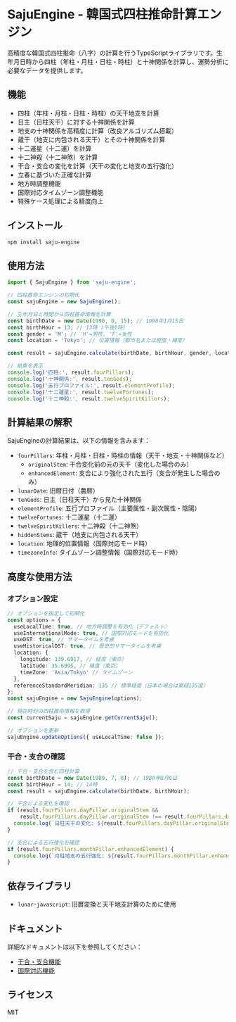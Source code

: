 # SajuEngine - 韓国式四柱推命計算エンジン

高精度な韓国式四柱推命（八字）の計算を行うTypeScriptライブラリです。生年月日時から四柱（年柱・月柱・日柱・時柱）と十神関係を計算し、運勢分析に必要なデータを提供します。

## 機能

- 四柱（年柱・月柱・日柱・時柱）の天干地支を計算
- 日主（日柱天干）に対する十神関係を計算
- 地支の十神関係を高精度に計算（改良アルゴリズム搭載）
- 蔵干（地支に内包される天干）とその十神関係を計算
- 十二運星（十二運）を計算
- 十二神殺（十二神煞）を計算
- 干合・支合の変化を計算（天干の変化と地支の五行強化）
- 立春に基づいた正確な計算
- 地方時調整機能
- 国際対応タイムゾーン調整機能
- 特殊ケース処理による精度向上

## インストール

```bash
npm install saju-engine
```

## 使用方法

```typescript
import { SajuEngine } from 'saju-engine';

// 四柱推命エンジンの初期化
const sajuEngine = new SajuEngine();

// 生年月日と時間から四柱推命情報を計算
const birthDate = new Date(1990, 0, 15); // 1990年1月15日
const birthHour = 13; // 13時 (午後1時)
const gender = 'M'; // 'M'=男性, 'F'=女性
const location = 'Tokyo'; // 位置情報（都市名または経度・緯度）

const result = sajuEngine.calculate(birthDate, birthHour, gender, location);

// 結果を表示
console.log('四柱:', result.fourPillars);
console.log('十神関係:', result.tenGods);
console.log('五行プロファイル:', result.elementProfile);
console.log('十二運星:', result.twelveFortunes);
console.log('十二神殺:', result.twelveSpiritKillers);
```

## 計算結果の解釈

SajuEngineの計算結果は、以下の情報を含みます：

- `fourPillars`: 年柱・月柱・日柱・時柱の情報（天干・地支・十神関係など）
  - `originalStem`: 干合変化前の元の天干（変化した場合のみ）
  - `enhancedElement`: 支合により強化された五行（支合が発生した場合のみ）
- `lunarDate`: 旧暦日付（農暦）
- `tenGods`: 日主（日柱天干）から見た十神関係
- `elementProfile`: 五行プロファイル（主要属性・副次属性・陰陽）
- `twelveFortunes`: 十二運星（十二運）
- `twelveSpiritKillers`: 十二神殺（十二神煞）
- `hiddenStems`: 蔵干（地支に内包される天干）
- `location`: 地理的位置情報（国際対応モード時）
- `timezoneInfo`: タイムゾーン調整情報（国際対応モード時）

## 高度な使用方法

### オプション設定

```typescript
// オプションを指定して初期化
const options = {
  useLocalTime: true, // 地方時調整を有効化（デフォルト）
  useInternationalMode: true, // 国際対応モードを有効化
  useDST: true, // サマータイムを考慮
  useHistoricalDST: true, // 歴史的サマータイムを考慮
  location: {
    longitude: 139.6917, // 経度（東京）
    latitude: 35.6895, // 緯度（東京）
    timeZone: 'Asia/Tokyo' // タイムゾーン
  },
  referenceStandardMeridian: 135 // 標準経度（日本の場合は東経135度）
};
const sajuEngine = new SajuEngine(options);

// 現在時刻の四柱推命情報を取得
const currentSaju = sajuEngine.getCurrentSaju();

// オプションを更新
sajuEngine.updateOptions({ useLocalTime: false });
```

### 干合・支合の確認

```typescript
// 干合・支合を含む四柱計算
const birthDate = new Date(1989, 7, 8); // 1989年8月8日
const birthHour = 14; // 14時
const result = sajuEngine.calculate(birthDate, birthHour);

// 干合による変化を確認
if (result.fourPillars.dayPillar.originalStem && 
    result.fourPillars.dayPillar.originalStem !== result.fourPillars.dayPillar.stem) {
  console.log(`日柱天干の変化: ${result.fourPillars.dayPillar.originalStem} → ${result.fourPillars.dayPillar.stem}`);
}

// 支合による五行強化を確認
if (result.fourPillars.monthPillar.enhancedElement) {
  console.log(`月柱地支の五行強化: ${result.fourPillars.monthPillar.enhancedElement}`);
}
```

## 依存ライブラリ

- `lunar-javascript`: 旧暦変換と天干地支計算のために使用

## ドキュメント

詳細なドキュメントは以下を参照してください：

- [干合・支合機能](./docs/gan-shi-combinations.md)
- [国際対応機能](./docs/international-timezone.md)

## ライセンス

MIT